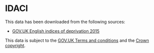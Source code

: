 # IDACI

This data has been downloaded from the following sources: 
 * [GOV.UK English indices of deprivation 2015][IDACI]
 
This data is subject to the [GOV.UK Terms and conditions][t&c] and the [Crown copyright][crown-copyright].

[IDACI]:           https://www.gov.uk/government/statistics/english-indices-of-deprivation-2015
[t&c]:             https://www.gov.uk/help/terms-conditions
[crown-copyright]: https://www.nationalarchives.gov.uk/doc/open-government-licence/version/3/